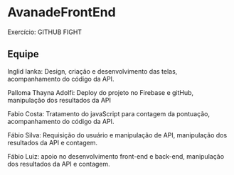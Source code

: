 # AvanadeFrontEnd

Exercício: GITHUB FIGHT



Equipe 
--------------

Inglid Ianka: Design, criação e desenvolvimento das telas, acompanhamento do código da API. 

Palloma Thayna Adolfi: Deploy do projeto no Firebase e gitHub, manipulação dos resultados da API

Fabio Costa: Tratamento do javaScript para contagem da pontuação,  acompanhamento do código da API.

Fábio Silva: Requisição do usuário e manipulação de API, manipulação dos resultados da API e contagem.

Fábio Luiz: apoio no desenvolvimento front-end e back-end, manipulação dos resultados da API e contagem.
